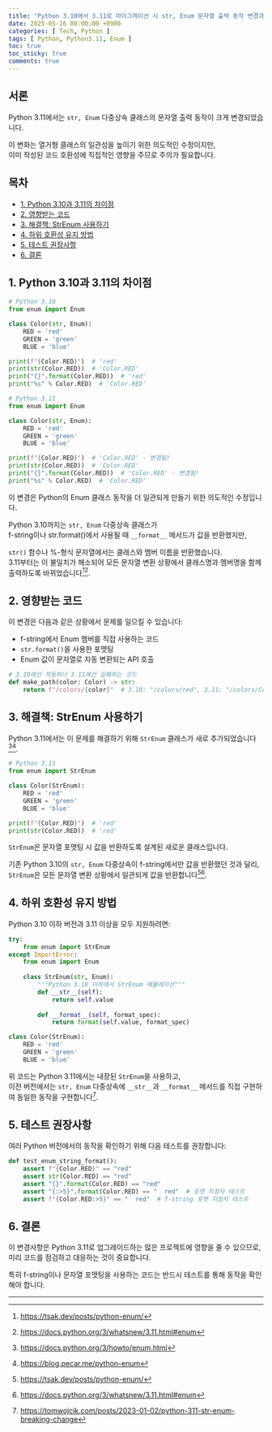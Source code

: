 ```yaml
---
title: "Python 3.10에서 3.11로 마이그레이션 시 str, Enum 문자열 출력 동작 변경과 대응 전략"
date: 2025-05-16 00:00:00 +0900
categories: [ Tech, Python ]
tags: [ Python, Python3.11, Enum ]
toc: true
toc_sticky: true
comments: true
---
```


## 서론

Python 3.11에서는 `str, Enum` 다중상속 클래스의 문자열 출력 동작이 크게 변경되었습니다. 

이 변화는 열거형 클래스의 일관성을 높이기 위한 의도적인 수정이지만, <br>
이미 작성된 코드 호환성에 직접적인 영향을 주므로 주의가 필요합니다.

## 목차
- [1. Python 3.10과 3.11의 차이점](#1-python-310과-311의-차이점)
- [2. 영향받는 코드](#2-영향받는-코드)
- [3. 해결책: StrEnum 사용하기](#3-해결책-strenum-사용하기)
- [4. 하위 호환성 유지 방법](#4-하위-호환성-유지-방법)
- [5. 테스트 권장사항](#5-테스트-권장사항)
- [6. 결론](#6-결론)

## 1. Python 3.10과 3.11의 차이점

```python
# Python 3.10
from enum import Enum

class Color(str, Enum):
    RED = 'red'
    GREEN = 'green'
    BLUE = 'blue'

print(f"{Color.RED}")  # 'red'
print(str(Color.RED))  # 'Color.RED'
print("{}".format(Color.RED))  # 'red'
print("%s" % Color.RED)  # 'Color.RED'
```

```python
# Python 3.11
from enum import Enum

class Color(str, Enum):
    RED = 'red'
    GREEN = 'green'
    BLUE = 'blue'

print(f"{Color.RED}")  # 'Color.RED' - 변경됨!
print(str(Color.RED))  # 'Color.RED'
print("{}".format(Color.RED))  # 'Color.RED' - 변경됨!
print("%s" % Color.RED)  # 'Color.RED'
```

이 변경은 Python의 Enum 클래스 동작을 더 일관되게 만들기 위한 의도적인 수정입니다. 

Python 3.10까지는 `str, Enum` 다중상속 클래스가 <br>
f-string이나 str.format()에서 사용될 때 `__format__` 메서드가 값을 반환했지만, 

`str()` 함수나 %-형식 문자열에서는 클래스와 멤버 이름을 반환했습니다. <br>
3.11부터는 이 불일치가 해소되어 모든 문자열 변환 상황에서 클래스명과 멤버명을 함께 출력하도록 바뀌었습니다[^3][^5].

## 2. 영향받는 코드

이 변경은 다음과 같은 상황에서 문제를 일으킬 수 있습니다:

- f-string에서 Enum 멤버를 직접 사용하는 코드
- `str.format()`을 사용한 포맷팅
- Enum 값이 문자열로 자동 변환되는 API 호출

```python
# 3.10에선 작동하나 3.11에선 실패하는 코드
def make_path(color: Color) -> str:
    return f"/colors/{color}"  # 3.10: "/colors/red", 3.11: "/colors/Color.RED"
```

## 3. 해결책: StrEnum 사용하기

Python 3.11에서는 이 문제를 해결하기 위해 `StrEnum` 클래스가 새로 추가되었습니다[^1][^2].

```python
# Python 3.11
from enum import StrEnum

class Color(StrEnum):
    RED = 'red'
    GREEN = 'green'
    BLUE = 'blue'

print(f"{Color.RED}")  # 'red'
print(str(Color.RED))  # 'red'
```

`StrEnum`은 문자열 포맷팅 시 값을 반환하도록 설계된 새로운 클래스입니다. 

기존 Python 3.10의 `str, Enum` 다중상속이 f-string에서만 값을 반환했던 것과 달리, <br>
`StrEnum`은 모든 문자열 변환 상황에서 일관되게 값을 반환합니다[^3][^5].

## 4. 하위 호환성 유지 방법

Python 3.10 이하 버전과 3.11 이상을 모두 지원하려면:

```python
try:
    from enum import StrEnum
except ImportError:
    from enum import Enum
    
    class StrEnum(str, Enum):
        """Python 3.10 이하에서 StrEnum 에뮬레이션"""
        def __str__(self):
            return self.value
            
        def __format__(self, format_spec):
            return format(self.value, format_spec)

class Color(StrEnum):
    RED = 'red'
    GREEN = 'green'
    BLUE = 'blue'
```

위 코드는 Python 3.11에서는 내장된 `StrEnum`을 사용하고, <br>
이전 버전에서는 `str, Enum` 다중상속에 `__str__`과 `__format__` 메서드를 직접 구현하여 동일한 동작을 구현합니다[^4].

## 5. 테스트 권장사항

여러 Python 버전에서의 동작을 확인하기 위해 다음 테스트를 권장합니다:

```python
def test_enum_string_format():
    assert f"{Color.RED}" == "red"
    assert str(Color.RED) == "red"
    assert "{}".format(Color.RED) == "red"
    assert "{:>5}".format(Color.RED) == "  red"  # 포맷 지정자 테스트
    assert f"{Color.RED:>5}" == "  red"  # f-string 포맷 지정자 테스트
```

## 6. 결론

이 변경사항은 Python 3.11로 업그레이드하는 많은 프로젝트에 영향을 줄 수 있으므로, <br>
미리 코드를 점검하고 대응하는 것이 중요합니다. 

특히 f-string이나 문자열 포맷팅을 사용하는 코드는 반드시 테스트를 통해 동작을 확인해야 합니다.

<hr>

[^1]: https://docs.python.org/3/howto/enum.html
[^2]: https://blog.pecar.me/python-enum
[^3]: https://tsak.dev/posts/python-enum/
[^4]: https://tomwojcik.com/posts/2023-01-02/python-311-str-enum-breaking-change 
[^5]: https://docs.python.org/3/whatsnew/3.11.html#enum 